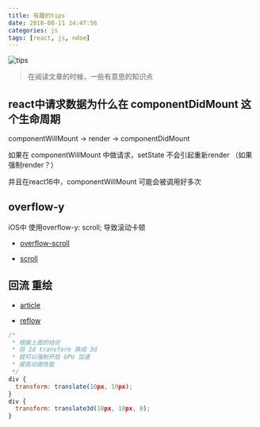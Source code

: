```yaml
---
title: 有趣的tips
date: 2018-08-11 14:47:56
categories: js
tags: [react, js, ndoe]
---
```


![tips](https://user-gold-cdn.xitu.io/2018/8/31/1659022b84159eb5?w=1354&h=544&f=png&s=43243)

> 在阅读文章的时候，一些有意思的知识点

<!-- more -->

## react中请求数据为什么在 componentDidMount 这个生命周期

componentWillMount -> render -> componentDidMount

如果在 componentWillMount 中做请求，setState 不会引起重新render （如果强制render？）

并且在react16中，componentWillMount 可能会被调用好多次


## overflow-y

iOS中 使用overflow-y: scroll; 导致滚动卡顿 

* [overflow-scroll](https://segmentfault.com/q/1010000007323949)

* [scroll](https://segmentfault.com/a/1190000012014962)

## 回流 重绘

* [article](http://caibaojian.com/css-reflow-repaint.html)

* [reflow](https://segmentfault.com/a/1190000017491520)

```js
/*
 * 根据上面的结论
 * 将 2d transform 换成 3d
 * 就可以强制开启 GPU 加速
 * 提高动画性能
 */
div {
  transform: translate(10px, 10px);
}
div {
  transform: translate3d(10px, 10px, 0);
}
```

